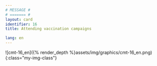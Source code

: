 ```yaml
---
# MESSAGE #
# ======= #
layout: card
identifier: 16
title: Attending vaccination campaigns

lang: en
---
```


![cmt-16_en]({% render_depth %}assets/img/graphics/cmt-16_en.png){:class="my-img-class"}
